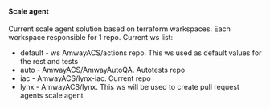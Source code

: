 #### Scale agent
Current scale agent solution based on terraform warkspaces.
Each workspace responsible for 1 repo. Current ws list:
  * default - ws AmwayACS/actions repo. This ws used as default values for the rest and tests
  * auto - AmwayACS/AmwayAutoQA. Autotests repo
  * iac - AmwayACS/lynx-iac. Current repo
  * lynx - AmwayACS/lynx. This ws will be used to create pull request agents scale agent
